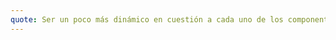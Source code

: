 ```yaml
---
quote: Ser un poco más dinámico en cuestión a cada uno de los componentes, auxiliar a las personas y aumentar la dinámica de información 
---
```

